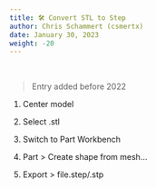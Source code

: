 ```yaml
---
title: 🛠️ Convert STL to Step
author: Chris Schammert (csmertx)
date: January 30, 2023
weight: -20
---
```


<br />

> Entry added before 2022

1. Center model

2. Select .stl

3. Switch to Part Workbench

4. Part > Create shape from mesh...

5. Export > file.step/.stp
